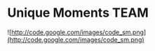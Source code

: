 # Unique Moments TEAM #

![http://code.google.com/images/code_sm.png](http://code.google.com/images/code_sm.png)